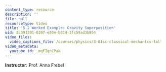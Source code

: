 ```yaml
---
content_type: resource
description: ''
file: null
resourcetype: Video
title: '5.2 Worked Example: Gravity Superposition'
uid: 3c391201-0207-e80e-b814-3fc59ad3b954
video_files:
  video_captions_file: /courses/physics/8-01sc-classical-mechanics-fall-2016/week-2-newtons-laws/5.2-worked-example-gravity-superposition/5.2-worked-example-gravity-superposition/mqFIqnCPak.vtt
video_metadata:
  youtube_id: _mqFIqnCPak
---
```


**Instructor:** Prof. Anna Frebel